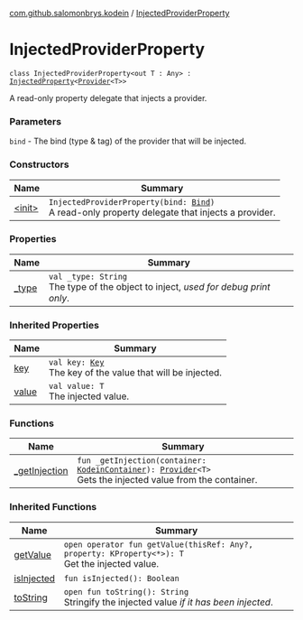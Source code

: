 [com.github.salomonbrys.kodein](../index.md) / [InjectedProviderProperty](.)

# InjectedProviderProperty

`class InjectedProviderProperty<out T : Any> : `[`InjectedProperty`](../-injected-property/index.md)`<`[`Provider`](../-provider.md)`<T>>`

A read-only property delegate that injects a provider.

### Parameters

`bind` - The bind (type &amp; tag) of the provider that will be injected.

### Constructors

| Name | Summary |
|---|---|
| [&lt;init&gt;](-init-.md) | `InjectedProviderProperty(bind: `[`Bind`](../-kodein/-bind/index.md)`)`<br>A read-only property delegate that injects a provider. |

### Properties

| Name | Summary |
|---|---|
| [_type](_type.md) | `val _type: String`<br>The type of the object to inject, *used for debug print only*. |

### Inherited Properties

| Name | Summary |
|---|---|
| [key](../-injected-property/key.md) | `val key: `[`Key`](../-kodein/-key/index.md)<br>The key of the value that will be injected. |
| [value](../-injected-property/value.md) | `val value: T`<br>The injected value. |

### Functions

| Name | Summary |
|---|---|
| [_getInjection](_get-injection.md) | `fun _getInjection(container: `[`KodeinContainer`](../-kodein-container/index.md)`): `[`Provider`](../-provider.md)`<T>`<br>Gets the injected value from the container. |

### Inherited Functions

| Name | Summary |
|---|---|
| [getValue](../-injected-property/get-value.md) | `open operator fun getValue(thisRef: Any?, property: KProperty<*>): T`<br>Get the injected value. |
| [isInjected](../-injected-property/is-injected.md) | `fun isInjected(): Boolean` |
| [toString](../-injected-property/to-string.md) | `open fun toString(): String`<br>Stringify the injected value *if it has been injected*. |
